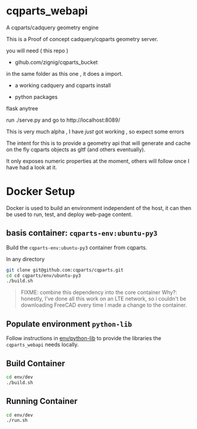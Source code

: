 # cqparts_webapi
A cqparts/cadquery geometry engine

This is a Proof of concept cadquery/cqparts geometry server.

you will need ( this repo )

- gihub.com/zignig/cqparts_bucket

in the same folder as this one , it does a import.

- a working cadquery and cqparts install

- python packages

flask
anytree

run ./serve.py and go to http://localhost:8089/


This is very much alpha , I have _just_ got working , so expect some errors

The intent for this is to provide a geometry api that will generate and cache
on the fly cqparts objects as gltf (and others eventually).

It only exposes numeric properties at the moment, others will follow once
I have had a look at it.


# Docker Setup

Docker is used to build an environment independent of the host, it can then be
used to run, test, and deploy web-page content.


## basis container: `cqparts-env:ubuntu-py3`

Build the `cqparts-env:ubuntu-py3` container from cqparts.

In any directory

```bash
git clone git@github.com:cqparts/cqparts.git
cd cd cqparts/env/ubuntu-py3
./build.sh
```

> FIXME: combine this dependency into the core container
> Why?: honestly, I've done all this work on an LTE network, so i couldn't be
> downloading FreeCAD every time I made a change to the container.

## Populate environment `python-lib`

Follow instructions in [env/python-lib](./env/python-lib) to provide
the libraries the `cqparts_webapi` needs locally.

## Build Container

```bash
cd env/dev
./build.sh
```

## Running Container

```bash
cd env/dev
./run.sh
```
